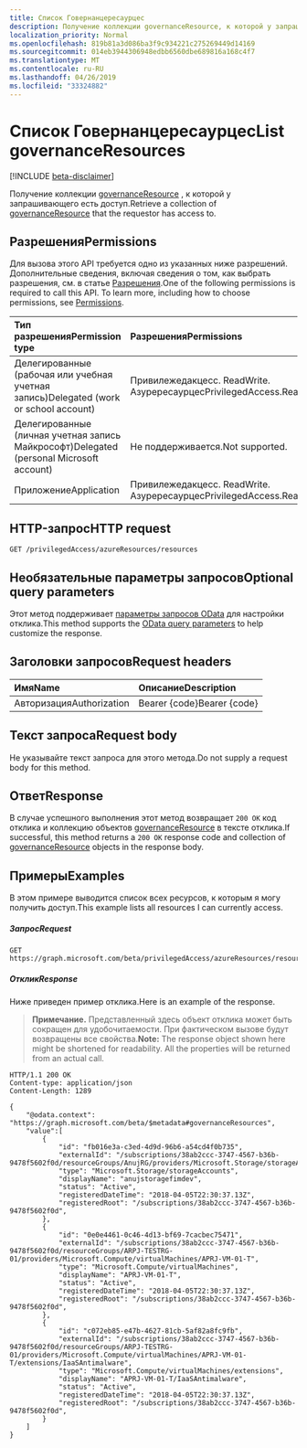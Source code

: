 ```yaml
---
title: Список Говернанцересаурцес
description: Получение коллекции governanceResource, к которой у запрашивающего есть доступ.
localization_priority: Normal
ms.openlocfilehash: 819b81a3d086ba3f9c934221c275269449d14169
ms.sourcegitcommit: 014eb3944306948edbb6560dbe689816a168c4f7
ms.translationtype: MT
ms.contentlocale: ru-RU
ms.lasthandoff: 04/26/2019
ms.locfileid: "33324882"
---
```

# <a name="list-governanceresources"></a><span data-ttu-id="03354-103">Список Говернанцересаурцес</span><span class="sxs-lookup"><span data-stu-id="03354-103">List governanceResources</span></span>

[!INCLUDE [beta-disclaimer](../../includes/beta-disclaimer.md)]

<span data-ttu-id="03354-104">Получение коллекции [governanceResource](../resources/governanceresource.md) , к которой у запрашивающего есть доступ.</span><span class="sxs-lookup"><span data-stu-id="03354-104">Retrieve a collection of [governanceResource](../resources/governanceresource.md) that the requestor has access to.</span></span>

## <a name="permissions"></a><span data-ttu-id="03354-105">Разрешения</span><span class="sxs-lookup"><span data-stu-id="03354-105">Permissions</span></span>
<span data-ttu-id="03354-p101">Для вызова этого API требуется одно из указанных ниже разрешений. Дополнительные сведения, включая сведения о том, как выбрать разрешения, см. в статье [Разрешения](/graph/permissions-reference).</span><span class="sxs-lookup"><span data-stu-id="03354-p101">One of the following permissions is required to call this API. To learn more, including how to choose permissions, see [Permissions](/graph/permissions-reference).</span></span>

|<span data-ttu-id="03354-108">Тип разрешения</span><span class="sxs-lookup"><span data-stu-id="03354-108">Permission type</span></span>      | <span data-ttu-id="03354-109">Разрешения</span><span class="sxs-lookup"><span data-stu-id="03354-109">Permissions</span></span>              |
|:--------------------|:---------------------------------------------------------|
|<span data-ttu-id="03354-110">Делегированные (рабочая или учебная учетная запись)</span><span class="sxs-lookup"><span data-stu-id="03354-110">Delegated (work or school account)</span></span> | <span data-ttu-id="03354-111">Привилежедакцесс. ReadWrite. Азурересаурцес</span><span class="sxs-lookup"><span data-stu-id="03354-111">PrivilegedAccess.ReadWrite.AzureResources</span></span>  |
|<span data-ttu-id="03354-112">Делегированные (личная учетная запись Майкрософт)</span><span class="sxs-lookup"><span data-stu-id="03354-112">Delegated (personal Microsoft account)</span></span> | <span data-ttu-id="03354-113">Не поддерживается.</span><span class="sxs-lookup"><span data-stu-id="03354-113">Not supported.</span></span>    |
|<span data-ttu-id="03354-114">Приложение</span><span class="sxs-lookup"><span data-stu-id="03354-114">Application</span></span> | <span data-ttu-id="03354-115">Привилежедакцесс. ReadWrite. Азурересаурцес</span><span class="sxs-lookup"><span data-stu-id="03354-115">PrivilegedAccess.ReadWrite.AzureResources</span></span> |

## <a name="http-request"></a><span data-ttu-id="03354-116">HTTP-запрос</span><span class="sxs-lookup"><span data-stu-id="03354-116">HTTP request</span></span>
<!-- { "blockType": "ignored" } -->
```http
GET /privilegedAccess/azureResources/resources
```
## <a name="optional-query-parameters"></a><span data-ttu-id="03354-117">Необязательные параметры запросов</span><span class="sxs-lookup"><span data-stu-id="03354-117">Optional query parameters</span></span>
<span data-ttu-id="03354-118">Этот метод поддерживает [параметры запросов OData](/graph/query-parameters) для настройки отклика.</span><span class="sxs-lookup"><span data-stu-id="03354-118">This method supports the [OData query parameters](/graph/query-parameters) to help customize the response.</span></span>

## <a name="request-headers"></a><span data-ttu-id="03354-119">Заголовки запросов</span><span class="sxs-lookup"><span data-stu-id="03354-119">Request headers</span></span>
| <span data-ttu-id="03354-120">Имя</span><span class="sxs-lookup"><span data-stu-id="03354-120">Name</span></span>      |<span data-ttu-id="03354-121">Описание</span><span class="sxs-lookup"><span data-stu-id="03354-121">Description</span></span>|
|:----------|:----------|
| <span data-ttu-id="03354-122">Авторизация</span><span class="sxs-lookup"><span data-stu-id="03354-122">Authorization</span></span>  | <span data-ttu-id="03354-123">Bearer {code}</span><span class="sxs-lookup"><span data-stu-id="03354-123">Bearer {code}</span></span>|

## <a name="request-body"></a><span data-ttu-id="03354-124">Текст запроса</span><span class="sxs-lookup"><span data-stu-id="03354-124">Request body</span></span>
<span data-ttu-id="03354-125">Не указывайте текст запроса для этого метода.</span><span class="sxs-lookup"><span data-stu-id="03354-125">Do not supply a request body for this method.</span></span>
## <a name="response"></a><span data-ttu-id="03354-126">Ответ</span><span class="sxs-lookup"><span data-stu-id="03354-126">Response</span></span>
<span data-ttu-id="03354-127">В случае успешного выполнения этот метод возвращает `200 OK` код отклика и коллекцию объектов [governanceResource](../resources/governanceresource.md) в тексте отклика.</span><span class="sxs-lookup"><span data-stu-id="03354-127">If successful, this method returns a `200 OK` response code and collection of [governanceResource](../resources/governanceresource.md) objects in the response body.</span></span>
## <a name="examples"></a><span data-ttu-id="03354-128">Примеры</span><span class="sxs-lookup"><span data-stu-id="03354-128">Examples</span></span>

<span data-ttu-id="03354-129">В этом примере выводится список всех ресурсов, к которым я могу получить доступ.</span><span class="sxs-lookup"><span data-stu-id="03354-129">This example lists all resources I can currently access.</span></span>
##### <a name="request"></a><span data-ttu-id="03354-130">Запрос</span><span class="sxs-lookup"><span data-stu-id="03354-130">Request</span></span>
<!-- {
  "blockType": "request",
  "name": "get_governanceresources"
}-->
```http
GET https://graph.microsoft.com/beta/privilegedAccess/azureResources/resources
```
##### <a name="response"></a><span data-ttu-id="03354-131">Отклик</span><span class="sxs-lookup"><span data-stu-id="03354-131">Response</span></span>
<span data-ttu-id="03354-132">Ниже приведен пример отклика.</span><span class="sxs-lookup"><span data-stu-id="03354-132">Here is an example of the response.</span></span> 

><span data-ttu-id="03354-p102">**Примечание.** Представленный здесь объект отклика может быть сокращен для удобочитаемости. При фактическом вызове будут возвращены все свойства.</span><span class="sxs-lookup"><span data-stu-id="03354-p102">**Note:** The response object shown here might be shortened for readability. All the properties will be returned from an actual call.</span></span>
<!-- {
  "blockType": "response",
  "truncated": true,
  "@odata.type": "microsoft.graph.governanceResource",
  "isCollection": true
} -->
```http
HTTP/1.1 200 OK
Content-type: application/json
Content-Length: 1289

{
    "@odata.context": "https://graph.microsoft.com/beta/$metadata#governanceResources",
    "value":[
        {
            "id": "fb016e3a-c3ed-4d9d-96b6-a54cd4f0b735",
            "externalId": "/subscriptions/38ab2ccc-3747-4567-b36b-9478f5602f0d/resourceGroups/AnujRG/providers/Microsoft.Storage/storageAccounts/anujstoragefimdev",
            "type": "Microsoft.Storage/storageAccounts",
            "displayName": "anujstoragefimdev",
            "status": "Active",
            "registeredDateTime": "2018-04-05T22:30:37.13Z",
            "registeredRoot": "/subscriptions/38ab2ccc-3747-4567-b36b-9478f5602f0d",  
        },
        {
            "id": "0e0e4461-0c46-4d13-bf69-7cacbec75471",
            "externalId": "/subscriptions/38ab2ccc-3747-4567-b36b-9478f5602f0d/resourceGroups/ARPJ-TESTRG-01/providers/Microsoft.Compute/virtualMachines/APRJ-VM-01-T",
            "type": "Microsoft.Compute/virtualMachines",
            "displayName": "APRJ-VM-01-T",
            "status": "Active",
            "registeredDateTime": "2018-04-05T22:30:37.13Z",
            "registeredRoot": "/subscriptions/38ab2ccc-3747-4567-b36b-9478f5602f0d",  
        },
        {
            "id": "c072eb85-e47b-4627-81cb-5af82a8fc9fb",
            "externalId": "/subscriptions/38ab2ccc-3747-4567-b36b-9478f5602f0d/resourceGroups/ARPJ-TESTRG-01/providers/Microsoft.Compute/virtualMachines/APRJ-VM-01-T/extensions/IaaSAntimalware",
            "type": "Microsoft.Compute/virtualMachines/extensions",
            "displayName": "APRJ-VM-01-T/IaaSAntimalware",
            "status": "Active",
            "registeredDateTime": "2018-04-05T22:30:37.13Z",
            "registeredRoot": "/subscriptions/38ab2ccc-3747-4567-b36b-9478f5602f0d",  
        }
    ]
}
```

<!-- uuid: 8fcb5dbc-d5aa-4681-8e31-b001d5168d79
2015-10-25 14:57:30 UTC -->
<!--
{
  "type": "#page.annotation",
  "description": "List governanceResources",
  "keywords": "",
  "section": "documentation",
  "tocPath": "",
  "suppressions": []
}
-->
